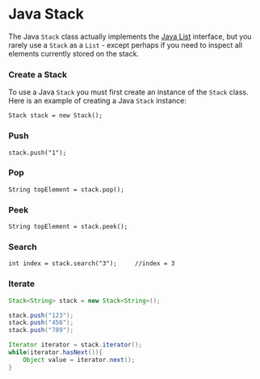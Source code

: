 # Java Stack

The Java `Stack` class actually implements the [Java List](https://jenkov.com/tutorials/java-collections/list.html) interface, but you rarely use a `Stack` as a `List` - except perhaps if you need to inspect all elements currently stored on the stack.



### Create a Stack

To use a Java `Stack` you must first create an instance of the `Stack` class. Here is an example of creating a Java `Stack` instance:

```
Stack stack = new Stack();
```

### Push



```
stack.push("1");
```

### Pop



```
String topElement = stack.pop();
```

### Peek



```
String topElement = stack.peek();
```

### Search



```
int index = stack.search("3");     //index = 3
```

### Iterate



```java
Stack<String> stack = new Stack<String>();

stack.push("123");
stack.push("456");
stack.push("789");

Iterator iterator = stack.iterator();
while(iterator.hasNext()){
    Object value = iterator.next();
}
```
